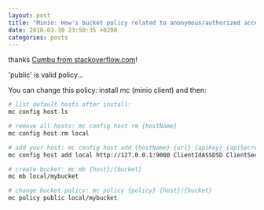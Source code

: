 ```yaml
---
layout: post
title: "Minio: How's bucket policy related to anonymous/authorized access?"
date: 2018-03-30 23:50:35 +0200
categories: posts
---
```


thanks [Cumbu from stackoverflow.com](https://stackoverflow.com/a/47074349/2922741)!

'public' is valid policy...

You can change this policy: install mc (minio client) and then:

```bash
# list default hosts after install: 
mc config host ls

# remove all hosts: mc config host rm {hostName}
mc config host rm local

# add your host: mc config host add {hostName} {url} {apiKey} {apiSecret}
mc config host add local http://127.0.0.1:9000 ClientIdASSDSD ClientSecretASASASdsasdasdasdasd

# create bucket: mc mb {host}/{bucket}
mc mb local/mybucket

# change bucket policy: mc policy {policy} {host}/{bucket}
mc policy public local/mybucket
```
